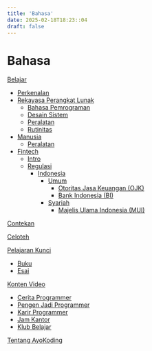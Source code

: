 ```yaml
---
title: 'Bahasa'
date: 2025-02-18T18:23::04
draft: false
---
```


# Bahasa

[Belajar](Bahasa%207511032d2a67436eae9dd2678df118fe/Belajar%20e4f383eabc5e4a86a061494585158ef6.md)

- [Perkenalan](Bahasa%207511032d2a67436eae9dd2678df118fe/Belajar%20e4f383eabc5e4a86a061494585158ef6/Perkenalan%20963e7481a0ad470b932eb3297d8bef7f.md)
- [Rekayasa Perangkat Lunak](Bahasa%207511032d2a67436eae9dd2678df118fe/Belajar%20e4f383eabc5e4a86a061494585158ef6/Rekayasa%20Perangkat%20Lunak%203f0e94ee34584b90ba15ae8f9bfedaf4.md)
  - [Bahasa Pemrograman](Bahasa%207511032d2a67436eae9dd2678df118fe/Belajar%20e4f383eabc5e4a86a061494585158ef6/Rekayasa%20Perangkat%20Lunak%203f0e94ee34584b90ba15ae8f9bfedaf4/Bahasa%20Pemrograman%207d9d603e8cc04ddb83d2c1ac200d7b43.md)
  - [Desain Sistem](Bahasa%207511032d2a67436eae9dd2678df118fe/Belajar%20e4f383eabc5e4a86a061494585158ef6/Rekayasa%20Perangkat%20Lunak%203f0e94ee34584b90ba15ae8f9bfedaf4/Desain%20Sistem%20f0a2d98498e849788f2193201de45057.md)
  - [Peralatan](Bahasa%207511032d2a67436eae9dd2678df118fe/Belajar%20e4f383eabc5e4a86a061494585158ef6/Rekayasa%20Perangkat%20Lunak%203f0e94ee34584b90ba15ae8f9bfedaf4/Peralatan%2003c6f0cbd987466bb4463a36765ed36e.md)
  - [Rutinitas](Bahasa%207511032d2a67436eae9dd2678df118fe/Belajar%20e4f383eabc5e4a86a061494585158ef6/Rekayasa%20Perangkat%20Lunak%203f0e94ee34584b90ba15ae8f9bfedaf4/Rutinitas%208e811c36fcd64f3cac28c42bf64eb6c7.md)
- [Manusia](Bahasa%207511032d2a67436eae9dd2678df118fe/Belajar%20e4f383eabc5e4a86a061494585158ef6/Manusia%20ae5463e4835848a49263a2ca5c7dc7ba.md)
  - [Peralatan](Bahasa%207511032d2a67436eae9dd2678df118fe/Belajar%20e4f383eabc5e4a86a061494585158ef6/Manusia%20ae5463e4835848a49263a2ca5c7dc7ba/Peralatan%2096d1f3e03b8e4ed6be8202231b1bd71e.md)
- [Fintech](Bahasa%207511032d2a67436eae9dd2678df118fe/Belajar%20e4f383eabc5e4a86a061494585158ef6/Fintech%20165ecfcbaa4780109d43c53bc9aebff7.md)
  - [Intro](Bahasa%207511032d2a67436eae9dd2678df118fe/Belajar%20e4f383eabc5e4a86a061494585158ef6/Fintech%20165ecfcbaa4780109d43c53bc9aebff7/Intro%20165ecfcbaa478012b646f06931567f54.md)
  - [Regulasi](Bahasa%207511032d2a67436eae9dd2678df118fe/Belajar%20e4f383eabc5e4a86a061494585158ef6/Fintech%20165ecfcbaa4780109d43c53bc9aebff7/Regulasi%20165ecfcbaa4780008361ef3dfee89307.md)
    - [Indonesia](Bahasa%207511032d2a67436eae9dd2678df118fe/Belajar%20e4f383eabc5e4a86a061494585158ef6/Fintech%20165ecfcbaa4780109d43c53bc9aebff7/Regulasi%20165ecfcbaa4780008361ef3dfee89307/Indonesia%20165ecfcbaa4780a5a033c1ca942c20c6.md)
      - [Umum](Bahasa%207511032d2a67436eae9dd2678df118fe/Belajar%20e4f383eabc5e4a86a061494585158ef6/Fintech%20165ecfcbaa4780109d43c53bc9aebff7/Regulasi%20165ecfcbaa4780008361ef3dfee89307/Indonesia%20165ecfcbaa4780a5a033c1ca942c20c6/Umum%20165ecfcbaa4780a98d79e8d3144f34d3.md)
        - [Otoritas Jasa Keuangan (OJK)](<Bahasa%207511032d2a67436eae9dd2678df118fe/Belajar%20e4f383eabc5e4a86a061494585158ef6/Fintech%20165ecfcbaa4780109d43c53bc9aebff7/Regulasi%20165ecfcbaa4780008361ef3dfee89307/Indonesia%20165ecfcbaa4780a5a033c1ca942c20c6/Umum%20165ecfcbaa4780a98d79e8d3144f34d3/Otoritas%20Jasa%20Keuangan%20(OJK)%20165ecfcbaa4780aea43de0a6671c9b12.md>)
        - [Bank Indonesia (BI)](<Bahasa%207511032d2a67436eae9dd2678df118fe/Belajar%20e4f383eabc5e4a86a061494585158ef6/Fintech%20165ecfcbaa4780109d43c53bc9aebff7/Regulasi%20165ecfcbaa4780008361ef3dfee89307/Indonesia%20165ecfcbaa4780a5a033c1ca942c20c6/Umum%20165ecfcbaa4780a98d79e8d3144f34d3/Bank%20Indonesia%20(BI)%20165ecfcbaa478062a838ebbea085a4c0.md>)
      - [Syariah](Bahasa%207511032d2a67436eae9dd2678df118fe/Belajar%20e4f383eabc5e4a86a061494585158ef6/Fintech%20165ecfcbaa4780109d43c53bc9aebff7/Regulasi%20165ecfcbaa4780008361ef3dfee89307/Indonesia%20165ecfcbaa4780a5a033c1ca942c20c6/Syariah%20165ecfcbaa47802fb285eb4a95d00aa9.md)
        - [Majelis Ulama Indonesia (MUI)](<Bahasa%207511032d2a67436eae9dd2678df118fe/Belajar%20e4f383eabc5e4a86a061494585158ef6/Fintech%20165ecfcbaa4780109d43c53bc9aebff7/Regulasi%20165ecfcbaa4780008361ef3dfee89307/Indonesia%20165ecfcbaa4780a5a033c1ca942c20c6/Syariah%20165ecfcbaa47802fb285eb4a95d00aa9/Majelis%20Ulama%20Indonesia%20(MUI)%20165ecfcbaa4780bbbeebc8bb6b027fb9.md>)

[Contekan](Bahasa%207511032d2a67436eae9dd2678df118fe/Contekan%20fc686d3e6fa04512a062bb6237d66404.md)

[Celoteh](Bahasa%207511032d2a67436eae9dd2678df118fe/Celoteh%20f686403488254c9ca43c238bde8fd3dc.md)

[Pelajaran Kunci](Bahasa%207511032d2a67436eae9dd2678df118fe/Pelajaran%20Kunci%201b2a125e2ac4486ebf42d362c6f489c6.md)

- [Buku](Bahasa%207511032d2a67436eae9dd2678df118fe/Pelajaran%20Kunci%201b2a125e2ac4486ebf42d362c6f489c6/Buku%20cd60acc924b24252857cb0f1401b425a.md)
- [Esai](Bahasa%207511032d2a67436eae9dd2678df118fe/Pelajaran%20Kunci%201b2a125e2ac4486ebf42d362c6f489c6/Esai%20ec69138a314b412f8ce3131378316e23.md)

[Konten Video](Bahasa%207511032d2a67436eae9dd2678df118fe/Konten%20Video%2008f039b9b4fa4e34a6e4aff69e81e17a.md)

- [Cerita Programmer](Bahasa%207511032d2a67436eae9dd2678df118fe/Konten%20Video%2008f039b9b4fa4e34a6e4aff69e81e17a/Cerita%20Programmer%20682b9e8e2c8947c2b3a9f232a1f41e93.md)
- [Pengen Jadi Programmer](Bahasa%207511032d2a67436eae9dd2678df118fe/Konten%20Video%2008f039b9b4fa4e34a6e4aff69e81e17a/Pengen%20Jadi%20Programmer%206ca0618e87504dbdb810114ece5a9d92.md)
- [Karir Programmer](Bahasa%207511032d2a67436eae9dd2678df118fe/Konten%20Video%2008f039b9b4fa4e34a6e4aff69e81e17a/Karir%20Programmer%20ae87612168fa4df2ba07a6d22da551c5.md)
- [Jam Kantor](Bahasa%207511032d2a67436eae9dd2678df118fe/Konten%20Video%2008f039b9b4fa4e34a6e4aff69e81e17a/Jam%20Kantor%204b15173c68e24c19bd706f9a33525768.md)
- [Klub Belajar](Bahasa%207511032d2a67436eae9dd2678df118fe/Konten%20Video%2008f039b9b4fa4e34a6e4aff69e81e17a/Klub%20Belajar%209b1158d9f36a44108d114687f3209854.md)

[Tentang AyoKoding](Bahasa%207511032d2a67436eae9dd2678df118fe/Tentang%20AyoKoding%207c73df170aa74f02884988eaf2344f2b.md)
